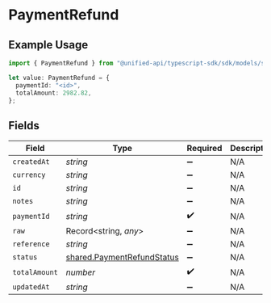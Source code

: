 # PaymentRefund

## Example Usage

```typescript
import { PaymentRefund } from "@unified-api/typescript-sdk/sdk/models/shared";

let value: PaymentRefund = {
  paymentId: "<id>",
  totalAmount: 2982.82,
};
```

## Fields

| Field                                                                           | Type                                                                            | Required                                                                        | Description                                                                     |
| ------------------------------------------------------------------------------- | ------------------------------------------------------------------------------- | ------------------------------------------------------------------------------- | ------------------------------------------------------------------------------- |
| `createdAt`                                                                     | *string*                                                                        | :heavy_minus_sign:                                                              | N/A                                                                             |
| `currency`                                                                      | *string*                                                                        | :heavy_minus_sign:                                                              | N/A                                                                             |
| `id`                                                                            | *string*                                                                        | :heavy_minus_sign:                                                              | N/A                                                                             |
| `notes`                                                                         | *string*                                                                        | :heavy_minus_sign:                                                              | N/A                                                                             |
| `paymentId`                                                                     | *string*                                                                        | :heavy_check_mark:                                                              | N/A                                                                             |
| `raw`                                                                           | Record<string, *any*>                                                           | :heavy_minus_sign:                                                              | N/A                                                                             |
| `reference`                                                                     | *string*                                                                        | :heavy_minus_sign:                                                              | N/A                                                                             |
| `status`                                                                        | [shared.PaymentRefundStatus](../../../sdk/models/shared/paymentrefundstatus.md) | :heavy_minus_sign:                                                              | N/A                                                                             |
| `totalAmount`                                                                   | *number*                                                                        | :heavy_check_mark:                                                              | N/A                                                                             |
| `updatedAt`                                                                     | *string*                                                                        | :heavy_minus_sign:                                                              | N/A                                                                             |